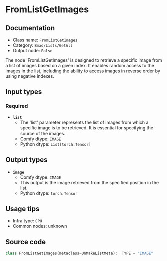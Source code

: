 # FromListGetImages
## Documentation
- Class name: `FromListGetImages`
- Category: `Bmad/Lists/GetAll`
- Output node: `False`

The node 'FromListGetImages' is designed to retrieve a specific image from a list of images based on a given index. It enables random access to the images in the list, including the ability to access images in reverse order by using negative indexes.
## Input types
### Required
- **`list`**
    - The 'list' parameter represents the list of images from which a specific image is to be retrieved. It is essential for specifying the source of the images.
    - Comfy dtype: `IMAGE`
    - Python dtype: `List[torch.Tensor]`
## Output types
- **`image`**
    - Comfy dtype: `IMAGE`
    - This output is the image retrieved from the specified position in the list.
    - Python dtype: `torch.Tensor`
## Usage tips
- Infra type: `CPU`
- Common nodes: unknown


## Source code
```python
class FromListGetImages(metaclass=UnMakeListMeta):  TYPE = "IMAGE"

```
